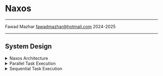 # Naxos
---

Fawad Mazhar <fawadmazhar@hotmail.com> 2024-2025

---

## System Design
<details>
  <summary>Naxos Architecture</summary>
  
  ```mermaid
  flowchart TB
    subgraph "API Layer"
      client[Client]
      api[API Server]
    end

    subgraph "Storage Layer"
      pg[(PostgreSQL)]
      rmq[(RabbitMQ)]
    end

    subgraph "Orchestration Layer"
      orch1[Orchestrator Node 1]
      orch2[Orchestrator Node 2]
      
      subgraph "Workers (Node 1)"
        w1[Worker 1]
        w2[Worker 2]
        ldb1[(LevelDB 1)]
      end
      
      subgraph "Workers (Node 2)"
        w3[Worker 1]
        w4[Worker 2]
        ldb2[(LevelDB 2)]
      end
    end

    client -->|HTTP| api
    api -->|Store/Query| pg
    api -->|Enqueue Jobs| rmq
    
    orch1 -->|Spawn| w1
    orch1 -->|Spawn| w2
    orch2 -->|Spawn| w3
    orch2 -->|Spawn| w4
    
    w1 & w2 -->|Cache| ldb1
    w3 & w4 -->|Cache| ldb2
    
    orch1 & orch2 -->|Consume Jobs| rmq
    w1 & w2 & w3 & w4 -->|Read Job Definitions| pg
  ```
</details>

<details>
  <summary>Parallel Task Execution</summary>

  ```mermaid
  graph TD
    task1[Initial Task<br/>MaxRetry: 3<br/>Function: Task1]
    task2[Parallel Task A<br/>MaxRetry: 2<br/>Function: Task2]
    task3[Parallel Task B<br/>MaxRetry: 2<br/>Function: Task3]
    task4[Final Task<br/>MaxRetry: 1<br/>Function: Task4]

    task1 --> task2
    task1 --> task3
    task2 --> task4
    task3 --> task4

    style task1 fill:#fff,stroke:#333,stroke-width:1px
    style task2 fill:#fff,stroke:#333,stroke-width:1px
    style task3 fill:#fff,stroke:#333,stroke-width:1px
    style task4 fill:#fff,stroke:#333,stroke-width:1px
  ```
  This diagram represents a parallel task execution flow where:
  1. `Initial Task` runs first
  2. `Parallel Task A` and `Parallel Task B` run in parallel after `Initial Task` completes
  3. `Final Task` runs only after both parallel tasks complete
  4. Each task has its own retry policy defined by `maxRetry`
</details>

<details>
  <summary>Sequential Task Execution</summary>

  ```mermaid
  graph TD
    task1[First Task<br/>MaxRetry: 3<br/>Function: Task1]
    task2[Second Task<br/>MaxRetry: 2<br/>Function: Task2]
    task3[Third Task<br/>MaxRetry: 1<br/>Function: Task3]

    task1 --> task2
    task2 --> task3

    style task1 fill:#fff,stroke:#333,stroke-width:1px
    style task2 fill:#fff,stroke:#333,stroke-width:1px
    style task3 fill:#fff,stroke:#333,stroke-width:1px
  ```
  This diagram represents a sequential task execution flow where:
  1. `First Task` runs first with 3 retry attempts
  2. `Second Task` starts after successful completion of First Task with 2 retry attempts
  3. `Third Task` executes last with 1 retry attempt
  4. Each task must complete successfully before the next task begins
</details>
